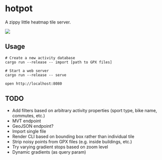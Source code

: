 # hotpot

A zippy little heatmap tile server.

![](https://user-images.githubusercontent.com/188935/273125894-7f76eabb-585b-405d-af16-a93df2d85cb4.png)

## Usage

```
# Create a new activity database
cargo run --release -- import [path to GPX files]

# Start a web server
cargo run --release -- serve

open http://localhost:8080
```


## TODO

- Add filters based on arbitrary activity properties (sport type, bike name, commutes, etc.)
- MVT endpoint
- GeoJSON endpoint?
- Import single file
- Render CLI based on bounding box rather than individual tile
- Strip noisy points from GPX files (e.g. inside buildings, etc.)
- Try varying gradient stops based on zoom level
- Dynamic gradients (as query param)
